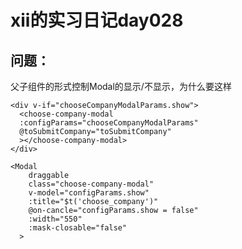 # xii的实习日记day028

## 问题：

父子组件的形式控制Modal的显示/不显示，为什么要这样

```
<div v-if="chooseCompanyModalParams.show">
  <choose-company-modal
  :configParams="chooseCompanyModalParams"
  @toSubmitCompany="toSubmitCompany"
  ></choose-company-modal>
</div>
```

```
<Modal
    draggable
    class="choose-company-modal"
    v-model="configParams.show"
    :title="$t('choose_company')"
    @on-cancle="configParams.show = false"
    :width="550"
    :mask-closable="false"
  >
```



<div v-if="chooseCompanyModalParams.show">
        <choose-company-modal
          :configParams="chooseCompanyModalParams"
          @toSubmitCompany="toSubmitCompany"
        ></choose-company-modal>
      </div>

